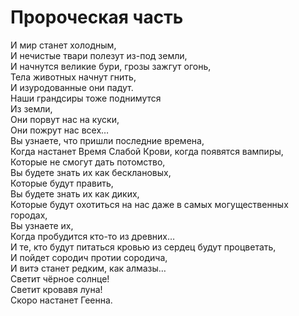 # Пророческая часть

И мир станет холодным,  
И нечистые твари полезут из-под земли,  
И начнутся великие бури, грозы зажгут огонь,  
Тела животных начнут гнить,  
И изуродованные они падут.  
Наши грандсиры тоже поднимутся  
Из земли,  
Они порвут нас на куски,  
Они пожрут нас всех…  
Вы узнаете, что пришли последние времена,  
Когда настанет Время Слабой Крови, когда появятся вампиры,  
Которые не смогут дать потомство,  
Вы будете знать их как бесклановых,  
Которые будут править,  
Вы будете знать их как диких,  
Которые будут охотиться на нас даже в самых могущественных городах,  
Вы узнаете их,  
Когда пробудится кто-то из древних…  
И те, кто будут питаться кровью из сердец будут процветать,  
И пойдет сородич протии сородича,  
И витэ станет редким, как алмазы…  
Светит чёрное солнце!  
Светит кровавя луна!  
Скоро настанет Геенна.